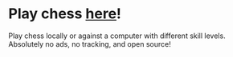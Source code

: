 # Play chess [here](https://trmid.github.io/chess/)!

Play chess locally or against a computer with different skill levels. Absolutely no ads, no tracking, and open source!
